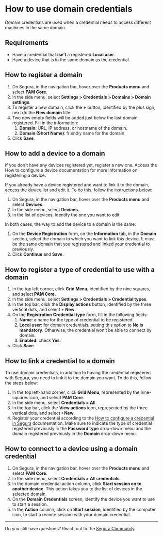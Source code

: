 # How to use domain credentials

Domain credentials are used when a credential needs to access different machines in the same domain.

## Requirements

- Have a credential that **isn’t** a registered **Local user**.
- Have a device that is in the same domain as the credential.

## How to register a domain

1. On Segura, in the navigation bar, hover over the **Products menu** and select **PAM Core**.
2. In the side menu, select **Settings > Credentials > Domains > Domain settings**.
3. To register a new domain, click the **+** button, identified by the plus sign, next do the **New domain** title.
4. Two new empty fields will be added just below the last domain registered. Fill in the information:
    1. **Domain**: URL, IP address, or hostname of the domain.
    2. **Domain (Short Name)**: friendly name for the domain.
5. Click **Save**.

## How to add a device to a domain

If you don't have any devices registered yet, register a new one. Access the How to configure a device documentation for more information on registering a device.

If you already have a device registered and want to link it to the domain, access the device list and edit it. To do this, follow the instructions below:

1. On Segura, in the navigation bar, hover over the **Products menu** and select **Devices**.
2. In the side menu, select **Devices**.
3. In the list of devices, identify the one you want to edit.

In both cases, the way to add the device to a domain is the same:

1. On the **Device Registration** form, on the **Information** tab, in the **Domain** section, select the domain to which you want to link this device. It must be the same domain that you registered and linked your credential to previously.
3. Click **Continue** and **Save**.

## How to register a type of credential to use with a domain

1. In the top left corner, click **Grid Menu**, identified by the nine squares, and select **PAM Core**.
2. In the side menu, select **Settings > Credentials > Credential types**.
3. In the top bar, click the **Display actions** button, identified by the three vertical dots, and select **+ New**.
4. On the **Registration** **Credential type** form, fill in the following fields:
    1. **Name**: a name for the type of credential to be registered.
    2. **Local user**: for domain credentials, setting this option to **No is mandatory**. Otherwise, the credential won’t be able to connect by domain.
    3. **Enabled**: check **Yes**.
5. Click **Save**.

## How to link a credential to a domain

To use domain credentials, in addition to having the credential registered with Segura, you need to link it to the domain you want. To do this, follow the steps below:

1. In the top left-hand corner, click **Grid Menu**, represented by the nine-squares icon, and select **PAM Core**.
2. In the side menu, select **Credentials > All**.
3. In the top bar, click the **View actions** icon, represented by the three vertical dots, and select **+New**.
4. Register your credential according to the [How to configure a credential in Segura](https://docs.Segura.io/v4/docs/en/pam-how-to-set-up-a-credential-in-Segura) documentation. Make sure to indicate the type of credential registered previously in the **Password type** drop-down menu and the domain registered previously in the **Domain** drop-down menu.

## How to connect to a device using a domain credential

1. On Segura, in the navigation bar, hover over the **Products menu** and select **PAM Core**.
2. In the side menu, select **Credentials > All credentials**.
3. In the domain credential action column, click **Start session on to another device**. This action takes you to the list of devices in the selected domain.
4. On the **Domain Credentials** screen, identify the device you want to use to start a session.
5. In the **Action** column, click on **Start session**, identified by the computer icon, to start a remote session with your domain credential.

***

Do you still have questions? Reach out to the [Segura Community](https://community.Segura.io/).